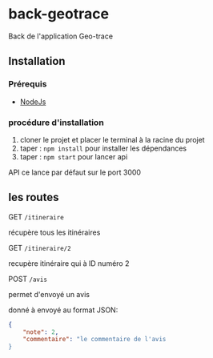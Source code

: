 # back-geotrace
Back de l'application Geo-trace

## Installation 

### Prérequis 

- [NodeJs](https://nodejs.org/fr/)

### procédure d'installation 

1. cloner le projet et placer le terminal à la racine du projet
2. taper : `npm install` pour installer les dépendances
3. taper : `npm start` pour lancer api 

API ce lance par défaut sur le port 3000


## les routes 

GET `/itineraire`

récupère tous les itinéraires 

GET `/itineraire/2`

recupère itinéraire qui à ID numéro 2 

POST `/avis` 

permet d'envoyé un avis 

donné à envoyé au format JSON: 

```json
{
	"note": 2,
	"commentaire": "le commentaire de l'avis
}
```



